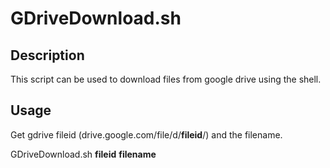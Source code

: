 # GDriveDownload.sh
## Description
This script can be used to download files from google drive using the shell.
## Usage
Get gdrive fileid (drive.google.com/file/d/**fileid**/) and the filename.

GDriveDownload.sh **fileid** **filename**
